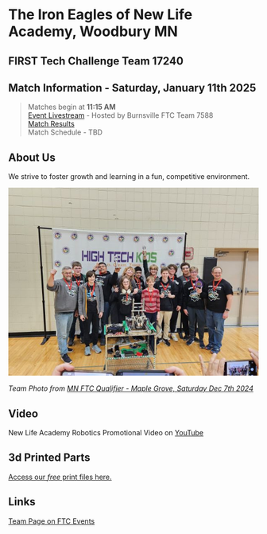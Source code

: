 # The Iron Eagles of New Life Academy, Woodbury MN
## FIRST Tech Challenge Team 17240

## Match Information - Saturday, January 11th 2025
> Matches begin at **11:15 AM**<br/>
> [Event Livestream](https://youtube.com/live/luZXgE_2FwI?feature=share) - Hosted by Burnsville FTC Team 7588<br/>
> [Match Results](https://ftc-events.firstinspires.org/2024/USMNBUQ1/qualifications)<br/>
> Match Schedule - TBD

## About Us
We strive to foster growth and learning in a fun, competitive environment.

![Team Photo](20241207-ftc17240-team-photo.jpg)

*Team Photo from [MN FTC Qualifier - Maple Grove, Saturday Dec 7th 2024](https://ftc-events.firstinspires.org/2024/USMNMGQ1)*

## Video
New Life Academy Robotics Promotional Video on [YouTube](https://www.youtube.com/watch?v=FmHC0kmDVho)

## 3d Printed Parts
[Access our *free* print files here.](3ddesigns.md)

## Links
[Team Page on FTC Events](https://ftc-events.firstinspires.org/2024/team/17240)

